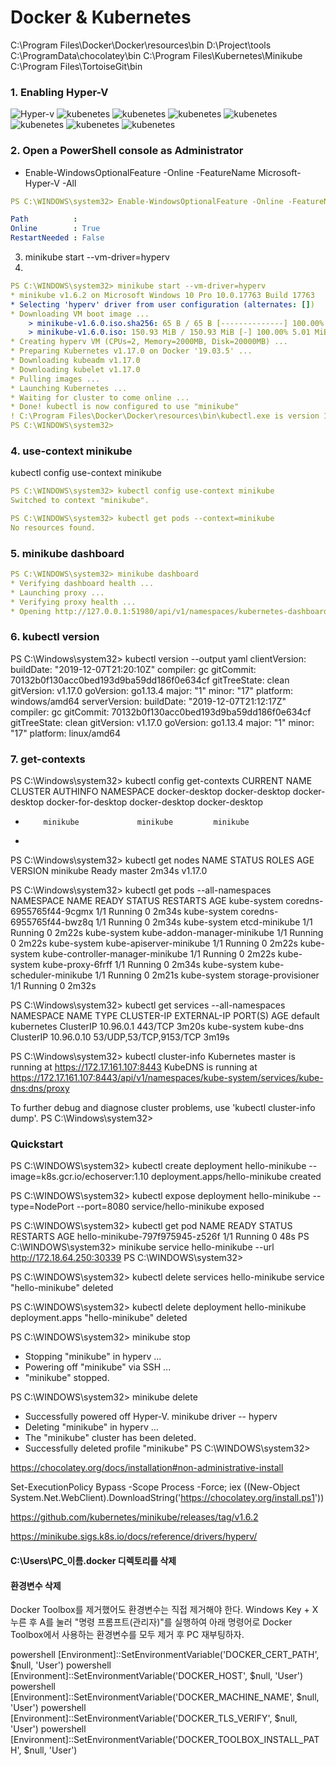 # Docker & Kubernetes

C:\Program Files\Docker\Docker\resources\bin
D:\Project\tools
C:\ProgramData\chocolatey\bin
C:\Program Files\Kubernetes\Minikube
C:\Program Files\TortoiseGit\bin

### 1. Enabling Hyper-V

![Hyper-v](./images/kubenetes0.png)
![kubenetes](./images/kubenetes1.png)
![kubenetes](./images/kubenetes2.png)
![kubenetes](./images/kubenetes3.png)
![kubenetes](./images/kubenetes4.png)
![kubenetes](./images/kubenetes5.png)
![kubenetes](./images/kubenetes6.png)
![kubenetes](./images/kubenetes7.png)


### 2. Open a PowerShell console as Administrator 
- Enable-WindowsOptionalFeature -Online -FeatureName Microsoft-Hyper-V -All

```yml 
PS C:\WINDOWS\system32> Enable-WindowsOptionalFeature -Online -FeatureName Microsoft-Hyper-V -All

Path          :
Online        : True
RestartNeeded : False
```


3. minikube start --vm-driver=hyperv 
4. 
```yml 
PS C:\WINDOWS\system32> minikube start --vm-driver=hyperv
* minikube v1.6.2 on Microsoft Windows 10 Pro 10.0.17763 Build 17763
* Selecting 'hyperv' driver from user configuration (alternates: [])
* Downloading VM boot image ...
    > minikube-v1.6.0.iso.sha256: 65 B / 65 B [--------------] 100.00% ? p/s 0s
    > minikube-v1.6.0.iso: 150.93 MiB / 150.93 MiB [-] 100.00% 5.01 MiB p/s 30s
* Creating hyperv VM (CPUs=2, Memory=2000MB, Disk=20000MB) ...
* Preparing Kubernetes v1.17.0 on Docker '19.03.5' ...
* Downloading kubeadm v1.17.0
* Downloading kubelet v1.17.0
* Pulling images ...
* Launching Kubernetes ...
* Waiting for cluster to come online ...
* Done! kubectl is now configured to use "minikube"
! C:\Program Files\Docker\Docker\resources\bin\kubectl.exe is version 1.15.5, and is incompatible with Kubernetes 1.17.0. You will need to update C:\Program Files\Docker\Docker\resources\bin\kubectl.exe or use 'minikube kubectl' to connect with this cluster
PS C:\WINDOWS\system32>
```

### 4. use-context minikube

kubectl config use-context minikube

```yml 
PS C:\WINDOWS\system32> kubectl config use-context minikube
Switched to context "minikube".

PS C:\WINDOWS\system32> kubectl get pods --context=minikube
No resources found.
```

### 5. minikube dashboard

```yml 
PS C:\WINDOWS\system32> minikube dashboard
* Verifying dashboard health ...
* Launching proxy ...
* Verifying proxy health ...
* Opening http://127.0.0.1:51980/api/v1/namespaces/kubernetes-dashboard/services/http:kubernetes-dashboard:/proxy/ in your default browser...
```

### 6. kubectl version

PS C:\Windows\system32> kubectl version --output yaml
clientVersion:
  buildDate: "2019-12-07T21:20:10Z"
  compiler: gc
  gitCommit: 70132b0f130acc0bed193d9ba59dd186f0e634cf
  gitTreeState: clean
  gitVersion: v1.17.0
  goVersion: go1.13.4
  major: "1"
  minor: "17"
  platform: windows/amd64
serverVersion:
  buildDate: "2019-12-07T21:12:17Z"
  compiler: gc
  gitCommit: 70132b0f130acc0bed193d9ba59dd186f0e634cf
  gitTreeState: clean
  gitVersion: v1.17.0
  goVersion: go1.13.4
  major: "1"
  minor: "17"
  platform: linux/amd64

### 7. get-contexts
PS C:\Windows\system32> kubectl config get-contexts
CURRENT   NAME                 CLUSTER          AUTHINFO         NAMESPACE
          docker-desktop       docker-desktop   docker-desktop
          docker-for-desktop   docker-desktop   docker-desktop
*         minikube             minikube         minikube
*         

PS C:\Windows\system32> kubectl get nodes
NAME       STATUS   ROLES    AGE     VERSION
minikube   Ready    master   2m34s   v1.17.0

PS C:\Windows\system32> kubectl get pods --all-namespaces
NAMESPACE     NAME                               READY   STATUS    RESTARTS   AGE
kube-system   coredns-6955765f44-9cgmx           1/1     Running   0          2m34s
kube-system   coredns-6955765f44-bwz8q           1/1     Running   0          2m34s
kube-system   etcd-minikube                      1/1     Running   0          2m22s
kube-system   kube-addon-manager-minikube        1/1     Running   0          2m22s
kube-system   kube-apiserver-minikube            1/1     Running   0          2m22s
kube-system   kube-controller-manager-minikube   1/1     Running   0          2m22s
kube-system   kube-proxy-6frff                   1/1     Running   0          2m34s
kube-system   kube-scheduler-minikube            1/1     Running   0          2m21s
kube-system   storage-provisioner                1/1     Running   0          2m32s

PS C:\Windows\system32> kubectl get services --all-namespaces
NAMESPACE     NAME         TYPE        CLUSTER-IP   EXTERNAL-IP   PORT(S)                  AGE
default       kubernetes   ClusterIP   10.96.0.1    <none>        443/TCP                  3m20s
kube-system   kube-dns     ClusterIP   10.96.0.10   <none>        53/UDP,53/TCP,9153/TCP   3m19s

PS C:\Windows\system32>  kubectl cluster-info
Kubernetes master is running at https://172.17.161.107:8443
KubeDNS is running at https://172.17.161.107:8443/api/v1/namespaces/kube-system/services/kube-dns:dns/proxy

To further debug and diagnose cluster problems, use 'kubectl cluster-info dump'.
PS C:\Windows\system32>





### Quickstart

PS C:\WINDOWS\system32> kubectl create deployment hello-minikube --image=k8s.gcr.io/echoserver:1.10
deployment.apps/hello-minikube created

PS C:\WINDOWS\system32> kubectl expose deployment hello-minikube --type=NodePort --port=8080
service/hello-minikube exposed

PS C:\WINDOWS\system32> kubectl get pod
NAME                              READY   STATUS    RESTARTS   AGE
hello-minikube-797f975945-z526f   1/1     Running   0          48s
PS C:\WINDOWS\system32> minikube service hello-minikube --url
http://172.18.64.250:30339
PS C:\WINDOWS\system32>


PS C:\WINDOWS\system32> kubectl delete services hello-minikube
service "hello-minikube" deleted

PS C:\WINDOWS\system32> kubectl delete deployment hello-minikube
deployment.apps "hello-minikube" deleted

PS C:\WINDOWS\system32> minikube stop
* Stopping "minikube" in hyperv ...
* Powering off "minikube" via SSH ...
* "minikube" stopped.

PS C:\WINDOWS\system32> minikube delete
* Successfully powered off Hyper-V. minikube driver -- hyperv
* Deleting "minikube" in hyperv ...
* The "minikube" cluster has been deleted.
* Successfully deleted profile "minikube"
PS C:\WINDOWS\system32>



https://chocolatey.org/docs/installation#non-administrative-install

Set-ExecutionPolicy Bypass -Scope Process -Force; iex ((New-Object System.Net.WebClient).DownloadString('https://chocolatey.org/install.ps1'))


https://github.com/kubernetes/minikube/releases/tag/v1.6.2

https://minikube.sigs.k8s.io/docs/reference/drivers/hyperv/



#### C:\Users\PC_이름\.docker 디렉토리를 삭제

#### 환경변수 삭제

Docker Toolbox를 제거했어도 환경변수는 직접 제거해야 한다.
Windows Key + X 누른 후 A를 눌러 "명령 프롬프트(관리자)"를 실행하여 아래 명령어로 Docker Toolbox에서 사용하는 환경변수를 모두 제거 후 PC 재부팅하자.

powershell [Environment]::SetEnvironmentVariable('DOCKER_CERT_PATH', $null, 'User')
powershell [Environment]::SetEnvironmentVariable('DOCKER_HOST', $null, 'User')
powershell [Environment]::SetEnvironmentVariable('DOCKER_MACHINE_NAME', $null, 'User')
powershell [Environment]::SetEnvironmentVariable('DOCKER_TLS_VERIFY', $null, 'User')
powershell [Environment]::SetEnvironmentVariable('DOCKER_TOOLBOX_INSTALL_PATH', $null, 'User')
